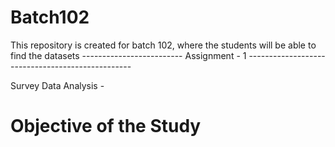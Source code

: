 # Batch102
This repository is created for batch 102, where the students will be able to find the datasets
------------------------- Assignment - 1 -------------------------------------------------

Survey Data Analysis  - 

<h1> Objective of the Study </h1
